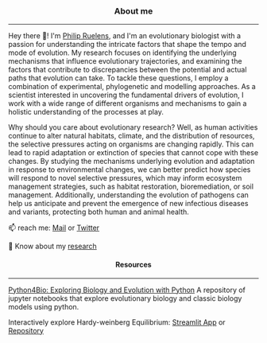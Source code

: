 
<h3 align="center">
About me
</h3>

---

Hey there 👋! I'm [Philip Ruelens](https://pruelens.github.io), and I'm an evolutionary biologist with a passion for understanding the intricate factors that shape the tempo and mode of evolution. My research focuses on identifying the underlying mechanisms that influence evolutionary trajectories, and examining the factors that contribute to discrepancies between the potential and actual paths that evolution can take. To tackle these questions, I employ a combination of experimental, phylogenetic and modelling approaches. As a scientist interested in uncovering the fundamental drivers of evolution, I work with a wide range of different organisms and mechanisms to gain a holistic understanding of the processes at play.

Why should you care about evolutionary research? Well, as human activities continue to alter natural habitats, climate, and the distribution of resources, the selective pressures acting on organisms are changing rapidly. This can lead to rapid adaptation or extinction of species that cannot cope with these changes. By studying the mechanisms underlying evolution and adaptation in response to environmental changes, we can better predict how species will respond to novel selective pressures, which may inform ecosystem management strategies, such as habitat restoration, bioremediation, or soil management. Additionally, understanding the evolution of pathogens can help us anticipate and prevent the emergence of new infectious diseases and variants, protecting both human and animal health.
					      
  📫 reach me: [Mail](mailto:philip.ruelens@gmail.com) or [Twitter](https://twitter.com/@philipruelens)
	
  📄 Know about my [research](https://scholar.google.nl/citations?user=o3swJCUAAAAJ&hl=en)  
  

<h4 align="center">
Resources
</h4>

---

[Python4Bio: Exploring Biology and Evolution with Python](https://github.com/Pruelens/Models_In_Biology)
A repository of jupyter notebooks that explore evolutionary biology and classic biology models using python. 

Interactively explore Hardy-weinberg Equilibrium: [Streamlit App](https://pruelens-hw-app-hwstreamlit-iyf2kb.streamlit.app/) or [Repository](https://github.com/Pruelens/HW_app)

